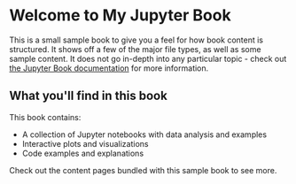 # Welcome to My Jupyter Book

This is a small sample book to give you a feel for how book content is structured.
It shows off a few of the major file types, as well as some sample content.
It does not go in-depth into any particular topic - check out [the Jupyter Book documentation](https://jupyterbook.org) for more information.

## What you'll find in this book

This book contains:

- A collection of Jupyter notebooks with data analysis and examples
- Interactive plots and visualizations
- Code examples and explanations

Check out the content pages bundled with this sample book to see more.

```{tableofcontents}
```